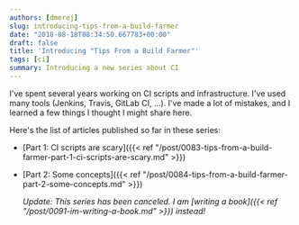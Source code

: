 ```yaml
---
authors: [dmerej]
slug: introducing-tips-from-a-build-farmer
date: "2018-08-18T08:34:50.667783+00:00"
draft: false
title: 'Introducing "Tips From a Build Farmer"'
tags: [ci]
summary: Introducing a new series about CI
---
```


I've spent several years working on CI scripts and infrastructure. I've used many tools (Jenkins, Travis, GitLab CI, ...). I've made a lot of mistakes, and I learned a few things I thought I might share here.

Here's the list of articles published so far in these series:

* [Part 1: CI scripts are scary]({{< ref "/post/0083-tips-from-a-build-farmer-part-1-ci-scripts-are-scary.md" >}})
* [Part 2: Some concepts]({{< ref "/post/0084-tips-from-a-build-farmer-part-2-some-concepts.md" >}})

  _Update: This series has been canceled. I am [writing a book]({{< ref "/post/0091-im-writing-a-book.md" >}}) instead!_
